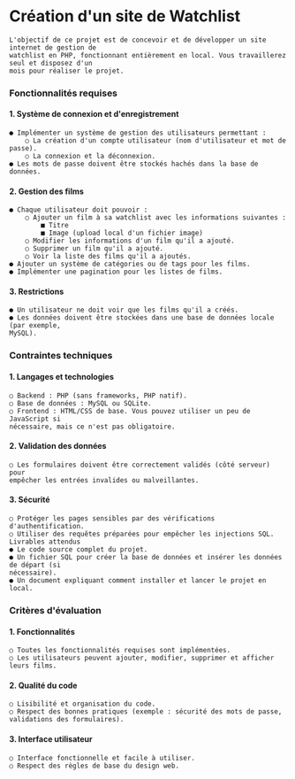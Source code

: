 ﻿# Création d'un site de Watchlist
	L'objectif de ce projet est de concevoir et de développer un site internet de gestion de
	watchlist en PHP, fonctionnant entièrement en local. Vous travaillerez seul et disposez d'un
	mois pour réaliser le projet.

### Fonctionnalités requises

#### 1. Système de connexion et d'enregistrement
	● Implémenter un système de gestion des utilisateurs permettant :
		○ La création d'un compte utilisateur (nom d'utilisateur et mot de passe).
		○ La connexion et la déconnexion.
	● Les mots de passe doivent être stockés hachés dans la base de données.

#### 2. Gestion des films

	● Chaque utilisateur doit pouvoir :
		○ Ajouter un film à sa watchlist avec les informations suivantes :
			■ Titre
			■ Image (upload local d'un fichier image)
		○ Modifier les informations d'un film qu'il a ajouté.
		○ Supprimer un film qu'il a ajouté.
		○ Voir la liste des films qu'il a ajoutés.
	● Ajouter un système de catégories ou de tags pour les films.
	● Implémenter une pagination pour les listes de films.

#### 3. Restrictions

	● Un utilisateur ne doit voir que les films qu'il a créés.
	● Les données doivent être stockées dans une base de données locale (par exemple,
	MySQL).

### Contraintes techniques

####  1. Langages et technologies
	
	○ Backend : PHP (sans frameworks, PHP natif).
	○ Base de données : MySQL ou SQLite.
	○ Frontend : HTML/CSS de base. Vous pouvez utiliser un peu de JavaScript si
	nécessaire, mais ce n'est pas obligatoire.

#### 2. Validation des données
	○ Les formulaires doivent être correctement validés (côté serveur) pour
	empêcher les entrées invalides ou malveillantes.

#### 3. Sécurité
	○ Protéger les pages sensibles par des vérifications d'authentification.
	○ Utiliser des requêtes préparées pour empêcher les injections SQL.
	Livrables attendus
	● Le code source complet du projet.
	● Un fichier SQL pour créer la base de données et insérer les données de départ (si
	nécessaire).
	● Un document expliquant comment installer et lancer le projet en local.

### Critères d'évaluation

#### 1. Fonctionnalités
	
	○ Toutes les fonctionnalités requises sont implémentées.
	○ Les utilisateurs peuvent ajouter, modifier, supprimer et afficher leurs films.

#### 2. Qualité du code
	
	○ Lisibilité et organisation du code.
	○ Respect des bonnes pratiques (exemple : sécurité des mots de passe,
	validations des formulaires).

#### 3. Interface utilisateur

	○ Interface fonctionnelle et facile à utiliser.
	○ Respect des règles de base du design web.
